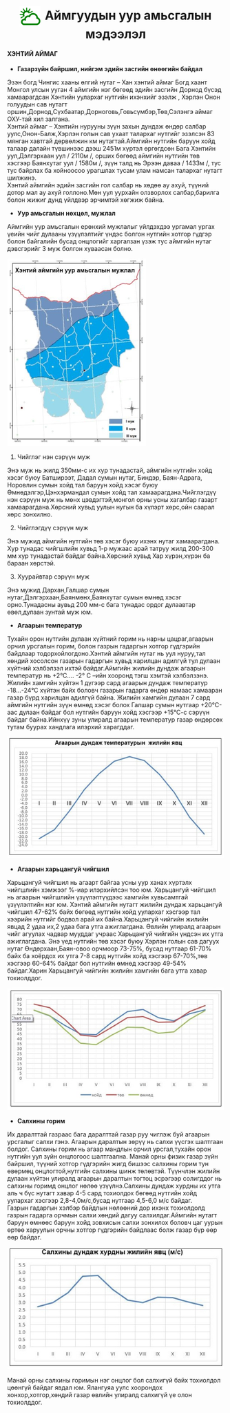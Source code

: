 <h1 align="center"><img src="assets/images/icon_weather.png"s style="width: 48px;vertical-align: middle;padding-right: 10px;"/>Аймгуудын уур амьсгалын мэдээлэл</h1>


#### ХЭНТИЙ АЙМАГ

- **Газарзүйн байршил, нийгэм эдийн засгийн өнөөгийн байдал**

Эзэн богд Чингис хааны өлгий нутаг – Хан хэнтий аймаг Богд хаант Монгол улсын ууган 4 аймгийн нэг бөгөөд эдийн засгийн Дорнод бүсэд хамаарагдсан Хэнтийн уулархаг нутгийн ихэнхийг эзэлж , Хэрлэн Онон голуудын сав нутагт оршин,Дорнод,Сүхбаатар,Дорноговь,Говьсүмбэр,Төв,Сэлэнгэ аймаг ОХУ-тай хил залгана. <br>
Хэнтий аймаг – Хэнтийн нурууны зүүн захын дундаж өндөр салбар уулс,Онон-Балж,Хэрлэн голын сав ухаат талархаг нутгийг эзэлсэн 83 мянган хавтгай дөрвөлжин км нутагтай.Аймгийн нутгийн баруун хойд талаар далайн түвшинээс дээш  2451м хүртэл өргөгдсөн Бага Хэнтийн уул,Дэлгэрхаан уул / 2110м /, орших бөгөөд аймгийн нутгийн төв хэсгээр Баянхутаг уул / 1580м /, зүүн талд нь Эрээн даваа / 1433м /, тус тус байрлах ба хойноосоо урагшлах тусам улам намсан талархаг нутагт шилжинэ. <br>
Хэнтий аймгийн эдийн засгийн гол салбар нь хөдөө ау ахуй, түүний дотор мал ау ахуй голлоно.Мөн уул уурхайн олзворлох салбар,барилга болон жижиг дунд үйлдвэр эрчимтэй хөгжиж байна. <br>

- **Уур амьсгалын нөхцөл, мужлал**

Аймгийн уур амьсгалын ерөнхий мужлалыг үйлдэхдээ ургамал ургах үеийн чийг дулааны үзүүлэлтийг үндэс болгон нутгийн хотгор гүдгэр болон байгалийн бусад онцлогийг харгалзан үзэж тус аймгийн нутаг дэвсгэрийг 3 муж болгон хуваасан болно.  <br>

![](../assets/images/Khentii_1.png)

1. Чийглэг нэн сэрүүн муж

Энэ муж нь жилд 350мм-с их хур тунадастай, аймгийн нутгийн хойд хэсэг буюу Батширээт, Дадал сумын нутаг, Биндэр, Баян-Адрага, Норовлин сумын хойд тал баруун хойд хэсэг буюу Өмнөдэлгэр,Цэнхэрмандал сумын хойд тал хамаарагдана.Чийглэгдүү нэн сэрүүн муж нь мөнх цэвдэгтэй,монгол орны усны хагалбар  газарт хамаарагдана.Хөрсний хувьд уулын нугын ба хүлэрт хөрс,ойн саарал хөрс зонхилно. <br>

2. Чийглэгдүү сэрүүн муж

Энэ мужид аймгийн нутгийн төв хэсэг буюу ихэнх нутаг хамаарагдана.  Хур тунадас чийгшлийн хувьд 1-р мужаас арай татруу жилд 200-300 мм хур тунадастай байдаг байна.Хөрсний хувьд Хар хүрэн,хүрэн ба бараан хөрстэй. <br>

3. Хуурайвтар сэрүүн муж

Энэ мужид Дархан,Галшар сумын нутаг,Дэлгэрхаан,Баянмөнх,Баянхутаг сумын өмнөд хэсэг орно.Тунадасны аувьд 200 мм-с бага тунадас ордог дулаавтар өвөл,дулаан зунтай муж юм. <br>


- **Агаарын температур**

Тухайн орон нутгийн дулаан хүйтний горим нь нарны цацраг,агаарын орчил урсгалын горим, болон газрын гадаргын хотгор гүдгэрийн байдлаар тодорхойлогдоно.Хэнтий аймгийн нутаг нь уул нуруу,тал хөндий хосолсон газарын гадаргын хувьд харилцан адилгүй тул дулаан хүйтний хэлбэлзэл ихтэй байдаг.Аймгийн жилийн дундаж агаарын температур нь +2°С.... -2° С –ийн хооронд тэгш хэмтэй хэлбэлзэнэ.<br>
Жилийн хамгийн хүйтэн 1 дүгээр сард агаарын дундаж температур -18...-24°С хүйтэн байх боловч газарын гадарга өндөр намаас хамааран газар бүрд харилцан адилгүй байна.  Жилийн хамгийн дулаан 7 сард аймгийн нутгийн зүүн өмнөд хэсэг болох Галшар сумын нутгаар +20°С-аас дулаан байдаг бол нутгийн баруун хойд хэсгээр +15°С-с сэрүүн байдаг байна.Ийнхүү зуны улиралд агаарын температур газар өндөрсөх тутам буурах хандлага илэрхий харагддаг. <br>

![](../assets/images/Khentii_2.png)

- **Агаарын харьцангуй чийгшил**

Харьцангуй чийгшил нь агаарт байгаа усны уур ханах хүртэлх чийгшлийн хэмжээг %-иар илэрхийлсэн тоо юм. Харьцангуй чийгшил нь агаарын чийгшлийн үзүүлэлтүүдээс хамгийн хувьсамтгай үзүүлэлтийн нэг юм. Хэнтий аймгийн нутагт жилийн дундаж харьцангуй чийгшил 47-62% байх бөгөөд нутгийн хойд уулархаг хэсгээр тал хээрийн нутгийг бодвол арай их байна.Харьцангуй чийгийн жилийн явцад 2 удаа их,2 удаа бага утга ажиглагдана. Өвлийн улиралд агаарын чийг агуулах чадвар мууддаг учраас Харьцангуй чийгийн үндсэн их утга ажиглагдана. Энэ үед нутгийн төв хэсэг буюу Хэрлэн голын сав дагуух нутаг Өндөрхаан,Баян-овоо орчмоор 73-75%, бусад нутгаар 61-70% байх ба хоёрдох их утга 7-8 сард нутгийн хойд хэсгээр 67-70%,төв хэсгээр 60-64% байдаг бол нутгийн өмнөд хэсгээр 49-54% байдаг.Харин Харьцангуй чийгийн жилийн хамгийн бага утга хавар тохиолддог. <br>

![](../assets/images/Khentii_3.png)

- **Салхины горим**

Их даралттай газраас бага даралттай газар руу чиглэж буй агаарын урсгалыг салхи гэнэ. Агаарын даралтын зөрүү нь салхи үүсгэх шалтгаан болдог.  Салхины горим нь агаар мандлын орчил урсгал,тухайн орон нутгийн уул зүйн онцлогоос шалтгаална. Манай орны физик газар зүйн байршил, түүний хотгор гүдгэрийн жигд бишээс салхины горим тун өвөрмөц онцлогтой,нутгийн салхины шинж төлөвтэй. Түүнчлэн жилийн дулаан хүйтэн улиралд агаарын даралтын тогтоц эсрэгээр солигддог нь салхины горимд онцлог нөлөө үзүүлнэ.Салхины дундаж хурдны  их утга аль ч бүс нутагт хавар 4-5 сард тохиолдох бөгөөд нутгийн хойд уулархаг хэсгээр 2,8-4,0м/с,бусад нутгаар 4,5-6,0 м/с байдаг. <br>
Газрын гадаргын хэлбэр байдлын нөлөөний дор ихэнх тохиолдолд газрын гадарга орчмын салхи хөндий дагуу салхилдаг.Аймгийн нутагт баруун өмнөөс баруун хойд зовхисын салхи зонхилох боловч цаг уурын өртөө харуулын орчны хотгор гүдгэрийн байдлаас болж газар бүр өөр өөр байдаг. <br>

![](../assets/images/Khentii_4.png)

Манай орны салхины горимын нэг онцлог бол салхигүй байх тохиолдол цөөнгүй байдаг явдал юм. Ялангуяа уулс хоорондох хонхор,хотгор,хөндий газар өвлийн улиралд салхигүй үе олон тохиолддог. <br>












